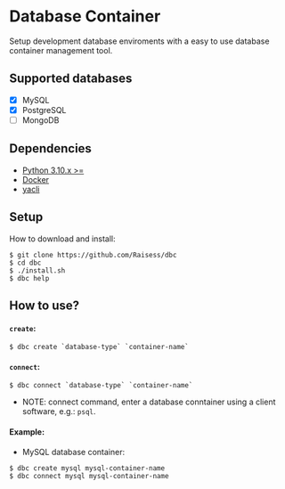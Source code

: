 # Database Container

Setup development database enviroments with a easy to use database container management tool.

## Supported databases

- [x] MySQL
- [x] PostgreSQL
- [ ] MongoDB

## Dependencies

- [Python 3.10.x >=](https://www.python.org/)
- [Docker](https://www.docker.com/)
- [yacli](https://github.com/Raisess/yacli)

## Setup

How to download and install:

```shell
$ git clone https://github.com/Raisess/dbc
$ cd dbc
$ ./install.sh
$ dbc help
```

## How to use?

#### `create`:

```shell
$ dbc create `database-type` `container-name`
```

#### `connect`:

```shell
$ dbc connect `database-type` `container-name`
```

- NOTE: connect command, enter a database conntainer using a client software, e.g.: `psql`.

#### Example:

- MySQL database container:

```shell
$ dbc create mysql mysql-container-name
$ dbc connect mysql mysql-container-name
```
